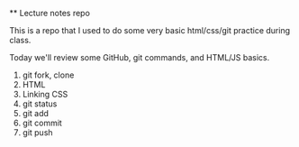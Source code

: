 ** Lecture notes repo

This is a repo that I used to do some very basic html/css/git practice during class.


Today we'll review some GitHub, git commands, and HTML/JS basics.

1. git fork, clone
2. HTML
3. Linking CSS
4. git status
5. git add
6. git commit
7. git push
